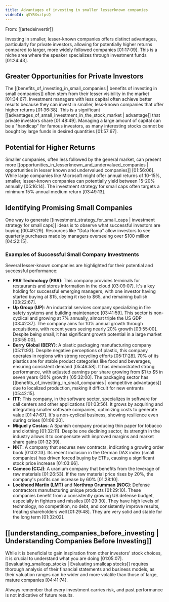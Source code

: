 ```yaml
---
title: Advantages of investing in smaller lesserknown companies
videoId: qSYRXvztpsQ
---
```


From: [[artedeinvertir]] <br/> 

Investing in smaller, lesser-known companies offers distinct advantages, particularly for private investors, allowing for potentially higher returns compared to larger, more widely followed companies <a class="yt-timestamp" data-t="01:17:09">[01:17:09]</a>. This is a niche area where the speaker specializes through investment funds <a class="yt-timestamp" data-t="01:24:43">[01:24:43]</a>.

## Greater Opportunities for Private Investors

The [[benefits_of_investing_in_small_companies | benefits of investing in small companies]] often stem from their lesser visibility in the market <a class="yt-timestamp" data-t="01:34:67">[01:34:67]</a>. Investment managers with less capital often achieve better results because they can invest in smaller, less-known companies that offer higher returns <a class="yt-timestamp" data-t="01:36:38">[01:36:38]</a>. This is a significant [[advantages_of_small_investment_in_the_stock_market | advantage]] that private investors share <a class="yt-timestamp" data-t="01:48:49">[01:48:49]</a>. Managing a large amount of capital can be a "handicap" for famous investors, as many interesting stocks cannot be bought by large funds in desired quantities <a class="yt-timestamp" data-t="01:57:67">[01:57:67]</a>.

## Potential for Higher Returns

Smaller companies, often less followed by the general market, can present more [[opportunities_in_lesserknown_and_undervalued_companies | opportunities in lesser known and undervalued companies]] <a class="yt-timestamp" data-t="01:56:06">[01:56:06]</a>. While large companies like Microsoft might offer annual returns of 10-15%, smaller, lesser-known companies can potentially yield between 15-20% annually <a class="yt-timestamp" data-t="05:16:14">[05:16:14]</a>. The investment strategy for small caps often targets a minimum 15% annual medium return <a class="yt-timestamp" data-t="03:49:13">[03:49:13]</a>.

## Identifying Promising Small Companies

One way to generate [[investment_strategy_for_small_caps | investment strategy for small caps]] ideas is to observe what successful investors are buying <a class="yt-timestamp" data-t="00:49:29">[00:49:29]</a>. Resources like "Data Roma" allow investors to see quarterly purchases made by managers overseeing over $100 million <a class="yt-timestamp" data-t="04:22:15">[04:22:15]</a>.

### Examples of Successful Small Company Investments

Several lesser-known companies are highlighted for their potential and successful performance:

*   **PAR Technology (PAR)**: This company provides terminals for restaurants and stores information in the cloud <a class="yt-timestamp" data-t="03:09:07">[03:09:07]</a>. It's a key holding for successful emerging managers, with one investor having started buying at $15, seeing it rise to $65, and remaining bullish <a class="yt-timestamp" data-t="03:22:67">[03:22:67]</a>.
*   **Up Group (UP)**: An industrial services company specializing in fire safety systems and building maintenance <a class="yt-timestamp" data-t="03:41:59">[03:41:59]</a>. This sector is non-cyclical and growing at 7% annually, almost triple the US GDP <a class="yt-timestamp" data-t="03:42:37">[03:42:37]</a>. The company aims for 10% annual growth through acquisitions, with recent years seeing nearly 20% growth <a class="yt-timestamp" data-t="03:55:00">[03:55:00]</a>. Despite being small, it has significant growth potential in a large market <a class="yt-timestamp" data-t="03:55:00">[03:55:00]</a>.
*   **Berry Global (BERY)**: A plastic packaging manufacturing company <a class="yt-timestamp" data-t="05:11:93">[05:11:93]</a>. Despite negative perceptions of plastic, this company operates in regions with strong recycling efforts <a class="yt-timestamp" data-t="05:17:28">[05:17:28]</a>. 70% of its plastics are for stable product categories like food and beverages, ensuring consistent demand <a class="yt-timestamp" data-t="05:46:58">[05:46:58]</a>. It has demonstrated strong performance, with adjusted earnings per share growing from $1 to $5 in seven years (20% growth) <a class="yt-timestamp" data-t="05:32:00">[05:32:00]</a>. The packaging sector has [[benefits_of_investing_in_small_companies | competitive advantages]] due to localized production, making it difficult for new entrants <a class="yt-timestamp" data-t="05:42:15">[05:42:15]</a>.
*   **ITT**: This company, in the software sector, specializes in software for call centers and other applications <a class="yt-timestamp" data-t="01:03:56">[01:03:56]</a>. It grows by acquiring and integrating smaller software companies, optimizing costs to generate value <a class="yt-timestamp" data-t="01:47:67">[01:47:67]</a>. It's a non-cyclical business, showing resilience even during crises <a class="yt-timestamp" data-t="01:06:20">[01:06:20]</a>.
*   **Miquel y Costas**: A Spanish company producing thin paper for tobacco and clothing <a class="yt-timestamp" data-t="01:32:11">[01:32:11]</a>. Despite one declining sector, its strength in the industry allows it to compensate with improved margins and market share gains <a class="yt-timestamp" data-t="01:32:39">[01:32:39]</a>.
*   **NKT**: A company that secures new contracts, indicating a growing order book <a class="yt-timestamp" data-t="01:02:13">[01:02:13]</a>. Its recent inclusion in the German DAX index (small companies) has driven forced buying by ETFs, causing a significant stock price increase <a class="yt-timestamp" data-t="01:03:66">[01:03:66]</a>.
*   **Cameco (CCJ)**: A uranium company that benefits from the leverage of raw materials <a class="yt-timestamp" data-t="01:26:53">[01:26:53]</a>. If the raw material price rises by 20%, the company's profits can increase by 60% <a class="yt-timestamp" data-t="01:28:10">[01:28:10]</a>.
*   **Lockheed Martin (LMT)** and **Northrop Grumman (NOC)**: Defense contractors manufacturing unique products <a class="yt-timestamp" data-t="01:29:10">[01:29:10]</a>. These companies benefit from a consistently growing US defense budget, especially in fighters and missiles <a class="yt-timestamp" data-t="01:29:30">[01:29:30]</a>. They have high levels of technology, no competition, no debt, and consistently improve results, treating shareholders well <a class="yt-timestamp" data-t="01:29:48">[01:29:48]</a>. They are very solid and stable for the long term <a class="yt-timestamp" data-t="01:32:02">[01:32:02]</a>.

## [[understanding_companies_before_investing | Understanding Companies Before Investing]]

While it is beneficial to gain inspiration from other investors' stock choices, it is crucial to understand what you are doing <a class="yt-timestamp" data-t="01:05:07">[01:05:07]</a>. [[evaluating_smallcap_stocks | Evaluating smallcap stocks]] requires thorough analysis of their financial statements and business models, as their valuation ranges can be wider and more volatile than those of large, mature companies <a class="yt-timestamp" data-t="04:41:74">[04:41:74]</a>.

Always remember that every investment carries risk, and past performance is not indicative of future results.